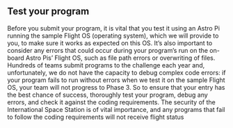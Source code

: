 ## Test your program

Before you submit your program, it is vital that you test it using an Astro Pi running the sample Flight OS (operating system), which we will provide to you, to make sure it works as expected on this OS. It’s also important to consider any errors that could occur during your program’s run on the on-board Astro Pis’ Flight OS, such as file path errors or overwriting of files. Hundreds of teams submit programs to the challenge each year and, unfortunately, we do not have the capacity to debug complex code errors: if your program fails to run without errors when we test it on the sample Flight OS, your team will not progress to Phase 3. So to ensure that your entry has the best chance of success, thoroughly test your program, debug any errors, and check it against the coding requirements. The security of the International Space Station is of vital importance, and any programs that fail to follow the coding requirements will not receive flight status
